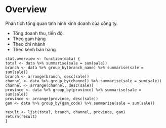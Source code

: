 # Overview
Phân tích tổng quan tình hình kinh doanh của công ty.
- Tổng doanh thu, tiến độ.
- Theo gam hàng
- Theo chi nhánh
- Theo kênh bán hàng

```
stat.overview <- function(data) {
total <- data %>% summarise(sale = sum(sale))
branch <- data %>% group_by(branch_name) %>% summarise(sale = sum(sale))
branch <- arrange(branch, desc(sale))
channel <- data %>% group_by(channel) %>% summarise(sale = sum(sale))
channel <- arrange(channel, desc(sale))
province <- data %>% group_by(province) %>% summarise(sale = sum(sale))
province <- arrange(province, desc(sale))
gam <- data %>% group_by(gam_code) %>% summarise(sale = sum(sale))

result <- list(total, branch, channel, province, gam)
return(result)
}
```
